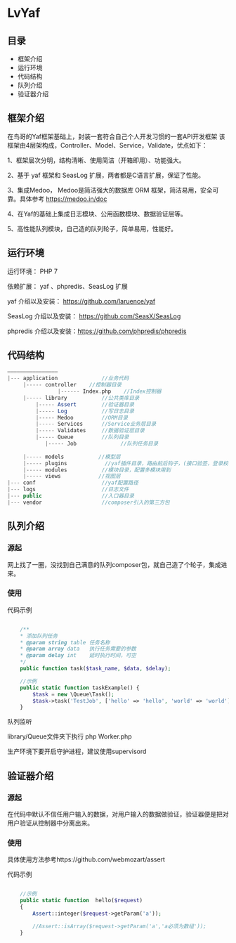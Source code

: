 LvYaf
===

## 目录
- 框架介绍
- 运行环境
- 代码结构
- 队列介绍
- 验证器介绍


## 框架介绍
在鸟哥的Yaf框架基础上，封装一套符合自己个人开发习惯的一套API开发框架
该框架由4层架构成，Controller、Model、Service，Validate，优点如下：

1、框架层次分明，结构清晰、使用简洁（开箱即用）、功能强大。

2、基于 yaf 框架和 SeasLog 扩展，两者都是C语言扩展，保证了性能。

3、集成Medoo， Medoo是简洁强大的数据库 ORM 框架，简洁易用，安全可靠。具体参考 https://medoo.in/doc

4、在Yaf的基础上集成日志模块、公用函数模块、数据验证层等。

5、高性能队列模块，自己造的队列轮子，简单易用，性能好。


## 运行环境

运行环境： PHP 7 

依赖扩展： yaf 、phpredis、SeasLog 扩展 

yaf 介绍以及安装： https://github.com/laruence/yaf

SeasLog 介绍以及安装： https://github.com/SeasX/SeasLog

phpredis 介绍以及安装：https://github.com/phpredis/phpredis

## 代码结构
```php
———————————————— 
|--- application              //业务代码 
     |----- controller    //控制器目录
                |------ Index.php    //Index控制器
	 |----- library           //公共类库目录
         |----- Assert        //验证器目录
         |----- Log           //写日志目录
         |----- Medoo         //ORM目录
         |----- Services      //Service业务层目录
         |----- Validates     //数据验证层目录    
         |----- Queue         //队列目录
            |----- Job              //队列任务目录
              
     |----- models           //模型层     
     |----- plugins            //yaf插件目录，路由前后钩子，(接口验签，登录校验，权限检验可写在这里)
     |----- modules           //模块目录，配置多模块用到     
     |----- views            //视图层
|--- conf                     //yaf配置路径          
|--- logs                     //日志文件 
|--- public                   //入口器目录
|--- vendor                   //composer引入的第三方包
```

## 队列介绍

###  源起
网上找了一圈，没找到自己满意的队列composer包，就自己造了个轮子，集成进来。

###  使用
代码示例
```php

    /**
    * 添加队列任务
    * @param string table 任务名称
    * @param array data   执行任务需要的参数
    * @param delay int    延时执行时间，可空
    */
    public function task($task_name, $data, $delay);

    //示例
	public static function taskExample() {
		$task = new \Queue\Task();
        $task->task('TestJob', ['hello' => 'hello', 'world' => 'world'], 15);
	}
```

队列监听

library/Queue文件夹下执行  php Worker.php

生产环境下要开启守护进程，建议使用supervisord


##  验证器介绍

###  源起
在代码中默认不信任用户输入的数据，对用户输入的数据做验证，验证器便是把对用户验证从控制器中分离出来。

###  使用

具体使用方法参考https://github.com/webmozart/assert

代码示例
```php

    //示例
    public static function  hello($request)
    {
        Assert::integer($request->getParam('a'));

        //Assert::isArray($request->getParam('a','a必须为数组'));
    }
```





